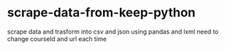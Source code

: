 # scrape-data-from-keep-python
 scrape data and trasform into csv and json using pandas and lxml
need to change courseId and url each time